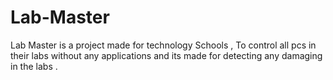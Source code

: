 # Lab-Master
Lab Master is a project made for technology Schools , To control all pcs in their labs without any applications and its made for detecting any damaging in the labs . 
